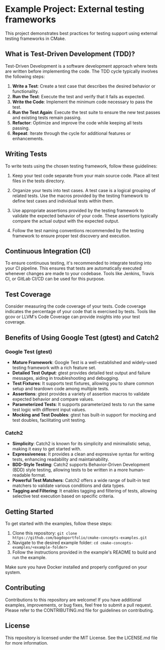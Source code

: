 # Example Project: External testing frameworks

This project demonstrates best practices for testing support using external testing frameworks in CMake.

## What is Test-Driven Development (TDD)?

Test-Driven Development is a software development approach where tests are written before implementing the code. The TDD cycle typically involves the following steps:

1. **Write a Test**: Create a test case that describes the desired behavior or functionality.
2. **Run the Test**: Execute the test and verify that it fails as expected.
3. **Write the Code**: Implement the minimum code necessary to pass the test.
4. **Run the Test Again**: Execute the test suite to ensure the new test passes and existing tests remain passing.
5. **Refactor**: Optimize and improve the code while keeping all tests passing.
6. **Repeat**: Iterate through the cycle for additional features or enhancements.

## Writing Tests
To write tests using the chosen testing framework, follow these guidelines:

1. Keep your test code separate from your main source code. Place all test files in the tests directory.

2. Organize your tests into test cases. A test case is a logical grouping of related tests. Use the macros provided by the testing framework to define test cases and individual tests within them.

3. Use appropriate assertions provided by the testing framework to validate the expected behavior of your code. These assertions typically compare the actual output with the expected output.

4. Follow the test naming conventions recommended by the testing framework to ensure proper test discovery and execution.

## Continuous Integration (CI)

To ensure continuous testing, it's recommended to integrate testing into your CI pipeline. This ensures that tests are automatically executed whenever changes are made to your codebase. Tools like Jenkins, Travis CI, or GitLab CI/CD can be used for this purpose.

## Test Coverage

Consider measuring the code coverage of your tests. Code coverage indicates the percentage of your code that is exercised by tests. Tools like gcov or LLVM's Code Coverage can provide insights into your test coverage.

## Benefits of Using Google Test (gtest) and Catch2

### Google Test (gtest)

- **Mature Framework**: Google Test is a well-established and widely-used testing framework with a rich feature set.
- **Detailed Test Output**: gtest provides detailed test output and failure messages, aiding in troubleshooting and debugging.
- **Test Fixtures**: It supports test fixtures, allowing you to share common setup and teardown code among multiple tests.
- **Assertions**: gtest provides a variety of assertion macros to validate expected behavior and compare values.
- **Parameterized Tests**: It supports parameterized tests to run the same test logic with different input values.
- **Mocking and Test Doubles**: gtest has built-in support for mocking and test doubles, facilitating unit testing.

### Catch2

- **Simplicity**: Catch2 is known for its simplicity and minimalistic setup, making it easy to get started with.
- **Expressiveness**: It provides a clean and expressive syntax for writing tests, enhancing readability and maintainability.
- **BDD-Style Testing**: Catch2 supports Behavior-Driven Development (BDD) style testing, allowing tests to be written in a more human-readable format.
- **Powerful Test Matchers**: Catch2 offers a wide range of built-in test matchers to validate various conditions and data types.
- **Tagging and Filtering**: It enables tagging and filtering of tests, allowing selective test execution based on specific criteria.

## Getting Started

To get started with the examples, follow these steps:

1. Clone this repository: `git clone https://github.com/bagdoportfolio/cmake-concepts-examples.git`
2. Navigate to the desired example folder: `cd cmake-concepts-examples/<example-folder>`
3. Follow the instructions provided in the example's README to build and run the example.

Make sure you have Docker installed and properly configured on your system.


## Contributing

Contributions to this repository are welcome! If you have additional examples, improvements, or bug fixes, feel free to submit a pull request. Please refer to the CONTRIBUTING.md file for guidelines on contributing.

## License

This repository is licensed under the MIT License. See the LICENSE.md file for more information.
